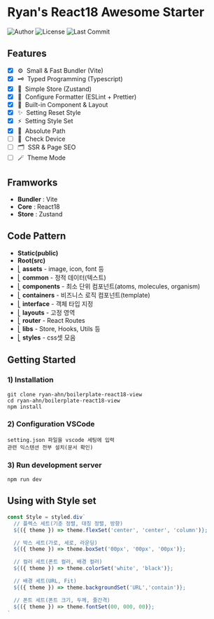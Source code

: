 # Ryan's React18 Awesome Starter

![Author](https://img.shields.io/badge/Author-ryan-orange.svg)
![License](https://img.shields.io/badge/License-MIT-blue.svg)
![Last Commit](https://img.shields.io/github/last-commit/ryan-ahn/boilerplate-react18-vite)

## Features
- [x] ⚙️&nbsp;&nbsp;Small & Fast Bundler (Vite)
- [x] 🗝️&nbsp;&nbsp;Typed Programming (Typescript)
- [x] 🕋&nbsp;&nbsp;Simple Store (Zustand)
- [x] 📙&nbsp;&nbsp;Configure Formatter (ESLint + Prettier)
- [x] 🧵&nbsp;&nbsp;Built-in Component & Layout
- [x] ✨&nbsp;&nbsp;Setting Reset Style
- [x] ⚡️&nbsp;&nbsp;Setting Style Set
- [x] 📍&nbsp;&nbsp;Absolute Path
- [ ] 📱&nbsp;&nbsp;Check Device
- [ ] 🗂️&nbsp;&nbsp;SSR & Page SEO
- [ ] 🪄&nbsp;&nbsp;Theme Mode

## Framworks
- **Bundler** : Vite
- **Core** : React18
- **Store** : Zustand

## Code Pattern
- **Static(public)**
- **Root(src)** <br/>
- ⎣&nbsp;**assets** - image, icon, font 등 <br/>
- ⎣&nbsp;**common** - 정적 데이터(텍스트) <br/>
- ⎣&nbsp;**components** - 최소 단위 컴포넌트(atoms, molecules, organism) <br/>
- ⎣&nbsp;**containers** - 비즈니스 로직 컴포넌트(template) <br/>
- ⎣&nbsp;**interface** - 객체 타입 지정 <br/>
- ⎣&nbsp;**layouts** - 고정 영역 <br/>
- ⎣&nbsp;**router** - React Routes<br/>
- ⎣&nbsp;**libs** - Store, Hooks, Utils 등<br/>
- ⎣&nbsp;**styles** - css셋 모음<br/>


## Getting Started
### 1) Installation
```shell
git clone ryan-ahn/boilerplate-react18-view
cd ryan-ahn/boilerplate-react18-view
npm install
```
### 2) Configuration VSCode
```shell
setting.json 파일을 vscode 세팅에 입력
관련 익스텐션 전부 설치(문서 확인)
```
### 3) Run development server
```shell
npm run dev
```

## Using with Style set

```javascript
const Style = styled.div`
  // 플렉스 세트(기준 정렬, 대칭 정렬, 방향)
  ${({ theme }) => theme.flexSet('center', 'center', 'column')};

  // 박스 세트(가로, 세로, 라운딩)
  ${({ theme }) => theme.boxSet('00px', '00px', '00px')};

  // 컬러 세트(폰트 컬러, 배경 컬러)
  ${({ theme }) => theme.colorSet('white', 'black')};

  // 배경 세트(URL, Fit)
  ${({ theme }) => theme.backgroundSet('URL','contain')};

  // 폰트 세트(폰트 크기, 두께, 줄간격)
  ${({ theme }) => theme.fontSet(00, 000, 00)};
`
```
